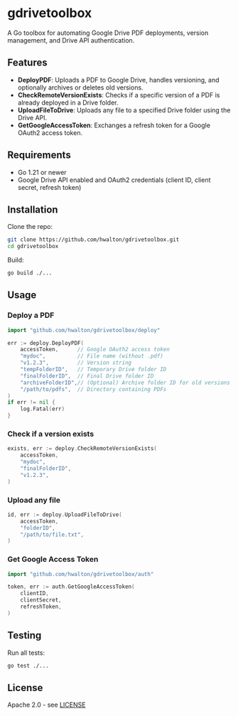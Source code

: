 # gdrivetoolbox

A Go toolbox for automating Google Drive PDF deployments, version management, and Drive API authentication.

## Features

- **DeployPDF**: Uploads a PDF to Google Drive, handles versioning, and optionally archives or deletes old versions.
- **CheckRemoteVersionExists**: Checks if a specific version of a PDF is already deployed in a Drive folder.
- **UploadFileToDrive**: Uploads any file to a specified Drive folder using the Drive API.
- **GetGoogleAccessToken**: Exchanges a refresh token for a Google OAuth2 access token.

## Requirements

- Go 1.21 or newer
- Google Drive API enabled and OAuth2 credentials (client ID, client secret, refresh token)

## Installation

Clone the repo:

```sh
git clone https://github.com/hwalton/gdrivetoolbox.git
cd gdrivetoolbox
```

Build:

```sh
go build ./...
```

## Usage

### Deploy a PDF

```go
import "github.com/hwalton/gdrivetoolbox/deploy"

err := deploy.DeployPDF(
    accessToken,      // Google OAuth2 access token
    "mydoc",          // File name (without .pdf)
    "v1.2.3",         // Version string
    "tempFolderID",   // Temporary Drive folder ID
    "finalFolderID",  // Final Drive folder ID
    "archiveFolderID",// (Optional) Archive folder ID for old versions
    "/path/to/pdfs",  // Directory containing PDFs
)
if err != nil {
    log.Fatal(err)
}
```

### Check if a version exists

```go
exists, err := deploy.CheckRemoteVersionExists(
    accessToken,
    "mydoc",
    "finalFolderID",
    "v1.2.3",
)
```

### Upload any file

```go
id, err := deploy.UploadFileToDrive(
    accessToken,
    "folderID",
    "/path/to/file.txt",
)
```

### Get Google Access Token

```go
import "github.com/hwalton/gdrivetoolbox/auth"

token, err := auth.GetGoogleAccessToken(
    clientID,
    clientSecret,
    refreshToken,
)
```

## Testing

Run all tests:

```sh
go test ./...
```

## License

Apache 2.0 - see [LICENSE](LICENSE)